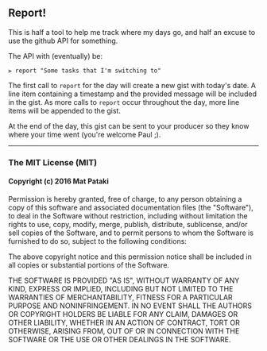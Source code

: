 ## Report!

This is half a tool to help me track where my days go, and half an excuse to use the github API for something.

The API with (eventually) be:
```shell
⫸ report "Some tasks that I'm switching to"
```
The first call to `report` for the day will create a new gist with today's date. A line item containing a timestamp and the provided message will be included in the gist. As more calls to `report` occur throughout the day, more line items will be appended to the gist.

At the end of the day, this gist can be sent to your producer so they know where your time went (you're welcome Paul ;).

--------------------

### The MIT License (MIT)
#### Copyright (c) 2016 Mat Pataki

Permission is hereby granted, free of charge, to any person obtaining a copy of this software and associated documentation files (the "Software"), to deal in the Software without restriction, including without limitation the rights to use, copy, modify, merge, publish, distribute, sublicense, and/or sell copies of the Software, and to permit persons to whom the Software is furnished to do so, subject to the following conditions:

The above copyright notice and this permission notice shall be included in all copies or substantial portions of the Software.

THE SOFTWARE IS PROVIDED "AS IS", WITHOUT WARRANTY OF ANY KIND, EXPRESS OR IMPLIED, INCLUDING BUT NOT LIMITED TO THE WARRANTIES OF MERCHANTABILITY, FITNESS FOR A PARTICULAR PURPOSE AND NONINFRINGEMENT. IN NO EVENT SHALL THE AUTHORS OR COPYRIGHT HOLDERS BE LIABLE FOR ANY CLAIM, DAMAGES OR OTHER LIABILITY, WHETHER IN AN ACTION OF CONTRACT, TORT OR OTHERWISE, ARISING FROM, OUT OF OR IN CONNECTION WITH THE SOFTWARE OR THE USE OR OTHER DEALINGS IN THE SOFTWARE.
